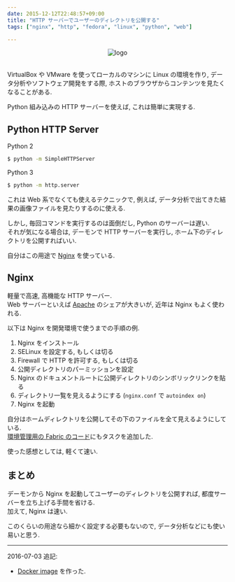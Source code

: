 ```yaml
---
date: 2015-12-12T22:48:57+09:00
title: "HTTP サーバーでユーザーのディレクトリを公開する"
tags: ["nginx", "http", "fedora", "linux", "python", "web"]

---
```


<div style="text-align: center;">
  <img src="../../images/nginx.png" alt="logo">
</div>
<br>

VirtualBox や VMware を使ってローカルのマシンに Linux の環境を作り, データ分析やソフトウェア開発をする際, ホストのブラウザからコンテンツを見たくなることがある.

Python 組み込みの HTTP サーバーを使えば, これは簡単に実現する.

Python HTTP Server
------------------

Python 2

```sh
$ python -m SimpleHTTPServer
```

Python 3

```sh
$ python -m http.server
```

これは Web 系でなくても使えるテクニックで, 例えば, データ分析で出てきた結果の画像ファイルを見たりするのに使える.

しかし, 毎回コマンドを実行するのは面倒だし, Python のサーバーは遅い.  
それが気になる場合は, デーモンで HTTP サーバーを実行し, ホーム下のディレクトリを公開すればいい.

自分はこの用途で [Nginx](http://nginx.org/) を使っている.

Nginx
-----

軽量で高速, 高機能な HTTP サーバー.  
Web サーバーといえば [Apache](https://httpd.apache.org/) のシェアが大きいが, 近年は Nginx もよく使われる.

以下は Nginx を開発環境で使うまでの手順の例.

1.  Nginx をインストール
2.  SELinux を設定する, もしくは切る
3.  Firewall で HTTP を許可する, もしくは切る
4.  公開ディレクトリのパーミッションを設定
5.  Nginx のドキュメントルートに公開ディレクトリのシンボリックリンクを貼る
6.  ディレクトリ一覧を見えるようにする (`nginx.conf` で `autoindex on`)
7.  Nginx を起動

自分はホームディレクトリを公開してその下のファイルを全て見えるようにしている.  
[環境管理用の Fabric のコード](https://github.com/dceoy/fabkit)にもタスクを追加した.

使った感想としては, 軽くて速い.

まとめ
------

デーモンから Nginx を起動してユーザーのディレクトリを公開すれば, 都度サーバーを立ち上げる手間を省ける.  
加えて, Nginx は速い.

このくらいの用途なら細かく設定する必要もないので, データ分析などにも使い易いと思う.

---

2016-07-03 追記:

- [Docker image](https://github.com/dceoy/docker-nginx-autoindex) を作った.


<script>
  amzn_assoc_default_search_key = "nginx";
</script>
